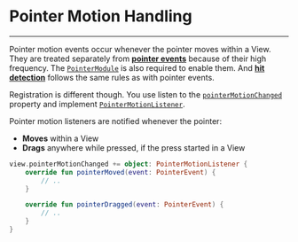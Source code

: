 # Pointer Motion Handling
-----------------------

Pointer motion events occur whenever the pointer moves within a View. They are treated separately from [**pointer events**](pointer.md?id=pointer-handling)
because of their high frequency. The [`PointerModule`](pointer.md?id=pointer-handling-is-very-straight-forward-with-doodle) is also
required to enable them. And [**hit detection**](pointer.md?id=hit-detection) follows the same rules as with pointer events.

Registration is different though. You use listen to the [`pointerMotionChanged`](https://github.com/pusolito/doodle/blob/master/Core/src/commonMain/kotlin/com/nectar/doodle/core/View.kt#L309)
property and implement [`PointerMotionListener`](https://github.com/pusolito/doodle/blob/master/Core/src/commonMain/kotlin/com/nectar/doodle/event/PointerMotionListener.kt#L4).

Pointer motion listeners are notified whenever the pointer:
- **Moves** within a View
- **Drags** anywhere while pressed, if the press started in a View

```kotlin
view.pointerMotionChanged += object: PointerMotionListener {
    override fun pointerMoved(event: PointerEvent) {
        // ..
    }

    override fun pointerDragged(event: PointerEvent) {
        // ..
    }
}
```
 